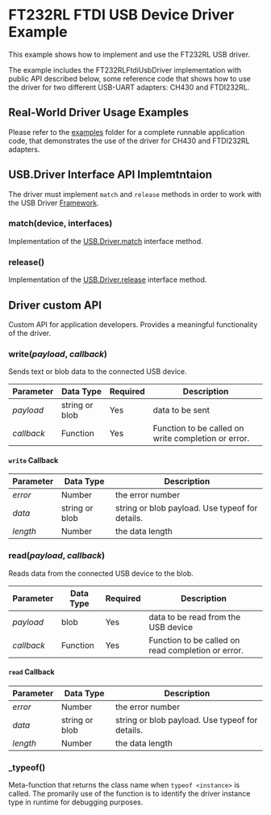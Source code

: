 # FT232RL FTDI USB Device Driver Example

This example shows how to implement and use the FT232RL USB driver.

The example includes the FT232RLFtdiUsbDriver implementation with public API described below,
some reference code that shows how to use the driver for two different USB-UART adapters:
CH430 and FTDI232RL.

## Real-World Driver Usage Examples

Please refer to the [examples](./examples) folder for a complete runnable application code,
that demonstrates the use of the driver for CH430 and FTDI232RL adapters.

## USB.Driver Interface API Implemtntaion

The driver must implement `match` and `release` methods in order to work with the
USB Driver [Framework](./../../docs/DriverDevelopmentGuide.md#usb-drivers-framework-api-specification).

### match(device, interfaces)

Implementation of the [USB.Driver.match](../../docs/DriverDevelopmentGuide.md#matchdeviceobject-interfaces) interface method.

### release()

Implementation of the [USB.Driver.release](../../docs/DriverDevelopmentGuide.md#release) interface method.

## Driver custom API

Custom API for application developers. Provides a meaningful functionality of the driver.

### write(*payload*, *callback*)

Sends text or blob data to the connected USB device.

| Parameter   | Data Type | Required | Description |
| ----------- | --------- | -------- | ----------- |
| *payload*   | string or blob  | Yes | data to be sent |
| *callback*  | Function  | Yes      | Function to be called on write completion or error. |

#### `write` Callback

| Parameter   | Data Type | Description |
| ----------- | --------- | ----------- |
| *error*   | Number  | the error number |
| *data*  | string or blob  | string or blob payload. Use typeof for details. |
| *length*  | Number  | the data length |


### read(*payload*, *callback*)

Reads data from the connected USB device to the blob.

| Parameter   | Data Type | Required | Description |
| ----------- | --------- | -------- | ----------- |
| *payload*   | blob      | Yes      | data to be read from the USB device |
| *callback*  | Function  | Yes      | Function to be called on read completion or error. |


#### `read` Callback

| Parameter   | Data Type | Description |
| ----------- | --------- | ----------- |
| *error*   | Number  | the error number |
| *data*  | string or blob  | string or blob payload. Use typeof for details. |
| *length*  | Number  | the data length |


### _typeof()

Meta-function that returns the class name when `typeof <instance>` is called.
The promarily use of the function is to identify the driver instance type in runtime for debugging purposes.
